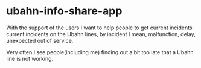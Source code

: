 # ubahn-info-share-app

With the support of the users I want to help people to get current incidents current incidents on the Ubahn lines, by incident I mean, malfunction, delay, unexpected out of service.

Very often I see people(including me) finding out a bit too late that a Ubahn line is not working.
